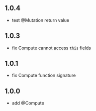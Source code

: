 ## 1.0.4

-   test @Mutation return value

## 1.0.3

-   fix Compute cannot access `this` fields

## 1.0.1

-   fix Compute function signature

## 1.0.0

-   add @Compute
